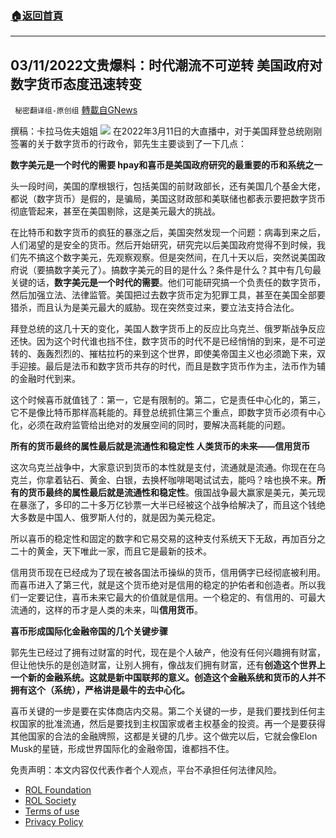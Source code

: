 ###  [:house:返回首頁](https://github.com/ourhimalayas/txt)
---


## 03/11/2022文贵爆料：时代潮流不可逆转 美国政府对数字货币态度迅速转变
` 秘密翻译组-原创组` [轉載自GNews](https://gnews.org/zh-hans/2153619/)

撰稿：卡拉马佐夫姐姐
![](https://assets.gnews.org/wp-content/uploads/2022/03/1-121.jpg)
在2022年3月11日的大直播中，对于美国拜登总统刚刚签署的关于数字货币的行政令，郭先生主要谈到了一下几点：

**数字美元是一个时代的需要 hpay和喜币是美国政府研究的最重要的币和系统之一**

头一段时间，美国的摩根银行，包括美国的前财政部长，还有美国几个基金大佬，都说（数字货币）是假的，是骗局，美国这财政部和美联储也都表示要把数字货币彻底管起来，甚至在美国剔除，这是美元最大的挑战。

在比特币和数字货币的疯狂的暴涨之后，美国突然发现一个问题：病毒到来之后，人们渴望的是安全的货币。然后开始研究，研究完以后美国政府觉得不到时候，我们先不搞这个数字美元，先观察观察。但是突然间，在几十天以后，突然说美国政府说（要搞数字美元了）。搞数字美元的目的是什么？条件是什么？其中有几句最关键的话，**数字美元是一个时代的需要**。他们可能研究搞一个负责任的数字货币，然后加强立法、法律监管。美国把过去数字货币定为犯罪工具，甚至在美国全部要猎杀，而且认为是美元最大的威胁。现在突然变过来，要立法支持合法化。

拜登总统的这几十天的变化，美国人数字货币上的反应比乌克兰、俄罗斯战争反应还快。因为这个时代谁也挡不住，数字货币的时代不是已经悄悄的到来，是不可逆转的、轰轰烈烈的、摧枯拉朽的来到这个世界，即使美帝国主义也必须跪下来，双手迎接。最后是法币和数字货币共存的时代，而且是数字货币作为主，法币作为辅的金融时代到来。

这个时候喜币就值钱了：第一，它是有限制的。第二，它是责任中心化的，第三，它不是像比特币那样高耗能的。拜登总统抓住第三个重点，即数字货币必须有中心化，必须在政府监管给出绝对的发展空间的同时，要解决高耗能的问题。

**所有的货币最终的属性最后就是流通性和稳定性 人类货币的未来——信用货币**

这次乌克兰战争中，大家意识到货币的本性就是支付，流通就是流通。你现在在乌克兰，你拿着钻石、黄金、白银，去换杯咖啡喝喝试试去，能吗？啥也换不来。**所有的货币最终的属性最后就是流通性和稳定性**。俄国战争最大赢家是美元，美元现在暴涨了，多印的二十多万亿钞票一大半已经被这个战争给解决了，而且这个钱绝大多数是中国人、俄罗斯人付的，就是因为美元稳定。

所以喜币的稳定性和固定的数字和它易交易的这种支付系统天下无敌，再加百分之二十的黄金，天下唯此一家，而且它是最新的技术。

信用货币现在已经成为了现在被各国法币操纵的货币，信用俩字已经彻底被利用。而喜币进入了第三代，就是这个货币绝对是信用的稳定的护佑者和创造者。所以我们一定要记住，喜币未来它最大的价值就是信用。一个稳定的、有信用的、可最大流通的，这样的币才是人类的未来，叫**信用货币**。

**喜币形成国际化金融帝国的几个关键步骤**

郭先生已经过了拥有过财富的时代，现在是个人破产，他没有任何兴趣拥有财富，但让他快乐的是创造财富，让别人拥有，像战友们拥有财富，还有**创造这个世界上一个新的金融系统。这就是新中国联邦的意义。创造这个金融系统和货币的人并不拥有这个（系统），严格讲是最牛的去中心化。**

喜币关键的一步是要在实体商店内交易。第二个关键的一步，是我们要找到任何主权国家的批准流通，然后是要找到主权国家或者主权基金的投资。再一个是要获得其他国家的合法的金融牌照，这都是关键的几步。这个做完以后，它就会像Elon Musk的星链，形成世界国际化的金融帝国，谁都挡不住。

 

免责声明：本文内容仅代表作者个人观点，平台不承担任何法律风险。

- [ROL Foundation](https://rolfoundation.org/)
- [ROL Society](https://rolsociety.org/)
- [Terms of use](https://gnews.org/terms-of-use-3/)
- [Privacy Policy](https://gnews.org/privacy-policy/)
